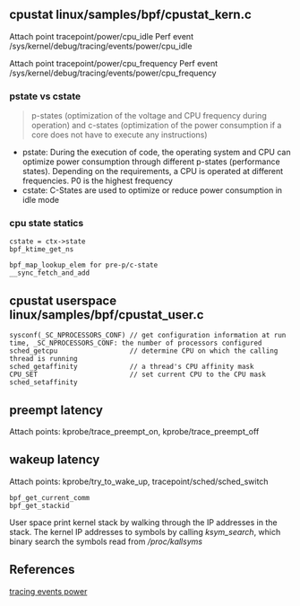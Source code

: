 
## cpustat linux/samples/bpf/cpustat_kern.c
Attach point tracepoint/power/cpu_idle
Perf event /sys/kernel/debug/tracing/events/power/cpu_idle

Attach point tracepoint/power/cpu_frequency
Perf event /sys/kernel/debug/tracing/events/power/cpu_frequency

### pstate vs cstate
> p-states (optimization of the voltage and CPU frequency during operation) and c-states (optimization of the power consumption if a core does not have to execute any instructions)

* pstate: During the execution of code, the operating system and CPU can optimize power consumption through different p-states (performance states). Depending on the requirements, a CPU is operated at different frequencies. P0 is the highest frequency
* cstate: C-States are used to optimize or reduce power consumption in idle mode

### cpu state statics
```
cstate = ctx->state
bpf_ktime_get_ns

bpf_map_lookup_elem for pre-p/c-state
__sync_fetch_and_add
```

## cpustat userspace linux/samples/bpf/cpustat_user.c

```
sysconf(_SC_NPROCESSORS_CONF) // get configuration information at run time, _SC_NPROCESSORS_CONF: the number of processors configured
sched_getcpu                  // determine CPU on which the calling thread is running
sched_getaffinity             // a thread's CPU affinity mask
CPU_SET                       // set current CPU to the CPU mask
sched_setaffinity
```

## preempt latency
Attach points: kprobe/trace_preempt_on, kprobe/trace_preempt_off

## wakeup latency
Attach points: kprobe/try_to_wake_up, tracepoint/sched/sched_switch
```
bpf_get_current_comm
bpf_get_stackid

```
User space print kernel stack by walking through the IP addresses in the stack.
The kernel IP addresses to symbols by calling _ksym_search_, which binary search the symbols read from _/proc/kallsyms_


## References
[tracing events power](https://www.kernel.org/doc/Documentation/trace/events-power.txt)
